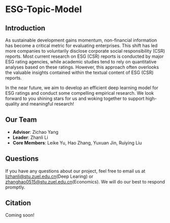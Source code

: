 # ESG-Topic-Model

## Introduction
As sustainable development gains momentum, non-financial information has become a critical metric for evaluating enterprises. This shift has led more companies to voluntarily disclose corporate social responsibility (CSR) reports. Most current research on ESG (CSR) reports is conducted by major ESG rating agencies, while academic studies tend to rely on quantitative analyses based on these ratings. However, this approach often overlooks the valuable insights contained within the textual content of ESG (CSR) reports.

In the near future, we aim to develop an efficient deep learning model for ESG ratings and conduct some compelling empirical research. We look forward to you shining stars for us and
woking together to support high-quality and meaningful research!

## Our Team
- **Advisor**: Zichao Yang
- **Leader**: Zhanli Li
- **Core Members**: Leike Yu, Hao Zhang, Yuxuan Jin, Ruiying Liu

## Questions
If you have any questions about our project, feel free to email us at lizhanli@stu.zuel.edu.cn(Deep Learing) or zhanghao0515@stu.zuel.edu.cn(Economics). We will do our best to respond promptly.

## Citation
Coming soon!

